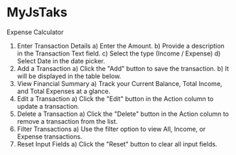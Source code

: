 # MyJsTaks
Expense Calculator

1)	Enter Transaction Details
    a) Enter the Amount.
  	b) Provide a description in the Transaction Text field.
  	c) Select the type (Income / Expense)
  	d) Select Date in the date picker. 
2)	Add a Transaction
    a) Click the "Add" button to save the transaction.
    b) It will be displayed in the table below.
3)	View Financial Summary
    a) Track your Current Balance, Total Income, and Total Expenses at a glance.
4)	Edit a Transaction
    a) Click the "Edit" button in the Action column to update a transaction.
5)	Delete a Transaction
    a) Click the "Delete" button in the Action column to remove a transaction from the list.
6)	Filter Transactions
    a)	Use the filter option to view All, Income, or Expense transactions.
7)	Reset Input Fields
    a)	Click the "Reset" button to clear all input fields.

